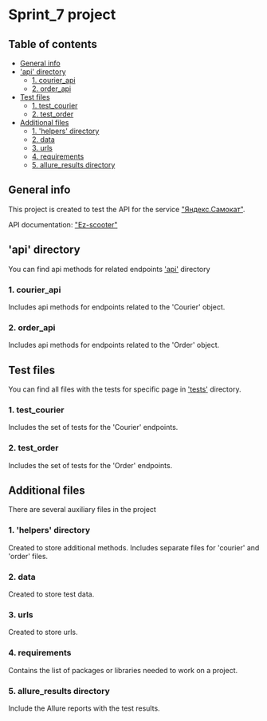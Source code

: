 # Sprint_7 project

## Table of contents

* [General info](#general-info)
* ['api' directory](#api-directory)
    * [1. courier_api](#1-courier_api)
    * [2. order_api](#2-order_api)
* [Test files](#test-files)
    * [1. test_courier](#1-test_courier)
    * [2. test_order](#2-test_order)
* [Additional files](#additional-files)
    * [1. 'helpers' directory](#1-helpers-directory)
    * [2. data](#2-data)
    * [3. urls](#3-urls)
    * [4. requirements](#4-requirements)
    * [5. allure_results directory](#5-allure_results-directory)

## General info

This project is created to test the API for the service ["Яндекс.Самокат"](https://qa-scooter.praktikum-services.ru/).

API documentation: ["Ez-scooter"](qa-scooter.praktikum-services.ru/docs/)

## 'api' directory

You can find api methods for related endpoints ['api'](../blob/main/api) directory

### 1. courier_api

Includes api methods for endpoints related to the 'Courier' object.

### 2. order_api

Includes api methods for endpoints related to the 'Order' object.

## Test files

You can find all files with the tests for specific page in ['tests'](../blob/main/tests) directory.

### 1. test_courier

Includes the set of tests for the 'Courier' endpoints.

### 2. test_order

Includes the set of tests for the 'Order' endpoints.

## Additional files

There are several auxiliary files in the project

### 1. 'helpers' directory

Created to store additional methods. Includes separate files for 'courier' and 'order' files.

### 2. data

Created to store test data.

### 3. urls

Created to store urls.

### 4. requirements

Contains the list of packages or libraries needed to work on a project.

### 5. allure_results directory

Include the Allure reports with the test results.
